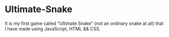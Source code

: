 # Ultimate-Snake
It is my first game called "Ultimate Snake" (not an ordinary snake at all) that I have made using JavaScript, HTML && CSS.
